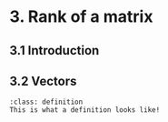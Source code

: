 # 3. Rank of a matrix

## 3.1 Introduction

## 3.2 Vectors
```{admonition} Definition
:class: definition
This is what a definition looks like!
